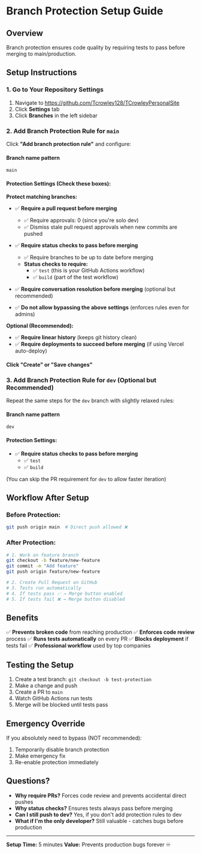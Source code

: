 # Branch Protection Setup Guide

## Overview
Branch protection ensures code quality by requiring tests to pass before merging to main/production.

## Setup Instructions

### 1. Go to Your Repository Settings
1. Navigate to https://github.com/Tcrowley128/TCrowleyPersonalSite
2. Click **Settings** tab
3. Click **Branches** in the left sidebar

### 2. Add Branch Protection Rule for `main`

Click **"Add branch protection rule"** and configure:

#### Branch name pattern
```
main
```

#### Protection Settings (Check these boxes):

**Protect matching branches:**
- ✅ **Require a pull request before merging**
  - ✅ Require approvals: 0 (since you're solo dev)
  - ✅ Dismiss stale pull request approvals when new commits are pushed

- ✅ **Require status checks to pass before merging**
  - ✅ Require branches to be up to date before merging
  - **Status checks to require:**
    - ✅ `test` (this is your GitHub Actions workflow)
    - ✅ `build` (part of the test workflow)

- ✅ **Require conversation resolution before merging** (optional but recommended)

- ✅ **Do not allow bypassing the above settings** (enforces rules even for admins)

**Optional (Recommended):**
- ✅ **Require linear history** (keeps git history clean)
- ✅ **Require deployments to succeed before merging** (if using Vercel auto-deploy)

#### Click "Create" or "Save changes"

### 3. Add Branch Protection Rule for `dev` (Optional but Recommended)

Repeat the same steps for the `dev` branch with slightly relaxed rules:

#### Branch name pattern
```
dev
```

#### Protection Settings:
- ✅ **Require status checks to pass before merging**
  - ✅ `test`
  - ✅ `build`

(You can skip the PR requirement for `dev` to allow faster iteration)

## Workflow After Setup

### Before Protection:
```bash
git push origin main  # Direct push allowed ❌
```

### After Protection:
```bash
# 1. Work on feature branch
git checkout -b feature/new-feature
git commit -m "Add feature"
git push origin feature/new-feature

# 2. Create Pull Request on GitHub
# 3. Tests run automatically
# 4. If tests pass ✅ → Merge button enabled
# 5. If tests fail ❌ → Merge button disabled
```

## Benefits

✅ **Prevents broken code** from reaching production
✅ **Enforces code review** process
✅ **Runs tests automatically** on every PR
✅ **Blocks deployment** if tests fail
✅ **Professional workflow** used by top companies

## Testing the Setup

1. Create a test branch: `git checkout -b test-protection`
2. Make a change and push
3. Create a PR to `main`
4. Watch GitHub Actions run tests
5. Merge will be blocked until tests pass

## Emergency Override

If you absolutely need to bypass (NOT recommended):
1. Temporarily disable branch protection
2. Make emergency fix
3. Re-enable protection immediately

## Questions?

- **Why require PRs?** Forces code review and prevents accidental direct pushes
- **Why status checks?** Ensures tests always pass before merging
- **Can I still push to dev?** Yes, if you don't add protection rules to dev
- **What if I'm the only developer?** Still valuable - catches bugs before production

---

**Setup Time:** 5 minutes
**Value:** Prevents production bugs forever ♾️
